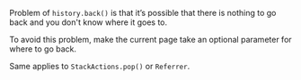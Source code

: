 Problem of `history.back()` is that it’s possible that there is nothing to go
back and you don't know where it goes to.

To avoid this problem, make the current page take an optional parameter for
where to go back.

Same applies to `StackActions.pop()` or `Referrer`.
